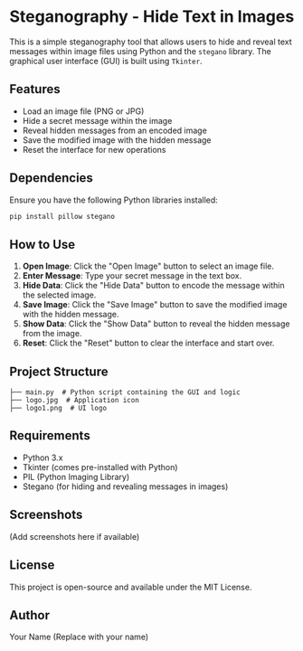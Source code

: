 # Steganography - Hide Text in Images

This is a simple steganography tool that allows users to hide and reveal text messages within image files using Python and the `stegano` library. The graphical user interface (GUI) is built using `Tkinter`.

## Features
- Load an image file (PNG or JPG)
- Hide a secret message within the image
- Reveal hidden messages from an encoded image
- Save the modified image with the hidden message
- Reset the interface for new operations

## Dependencies
Ensure you have the following Python libraries installed:

```bash
pip install pillow stegano
```

## How to Use

1. **Open Image**: Click the "Open Image" button to select an image file.
2. **Enter Message**: Type your secret message in the text box.
3. **Hide Data**: Click the "Hide Data" button to encode the message within the selected image.
4. **Save Image**: Click the "Save Image" button to save the modified image with the hidden message.
5. **Show Data**: Click the "Show Data" button to reveal the hidden message from the image.
6. **Reset**: Click the "Reset" button to clear the interface and start over.

## Project Structure
```
├── main.py  # Python script containing the GUI and logic
├── logo.jpg  # Application icon
├── logo1.png  # UI logo
```

## Requirements
- Python 3.x
- Tkinter (comes pre-installed with Python)
- PIL (Python Imaging Library)
- Stegano (for hiding and revealing messages in images)

## Screenshots
(Add screenshots here if available)

## License
This project is open-source and available under the MIT License.

## Author
Your Name (Replace with your name)

